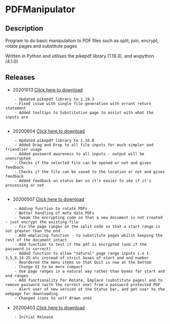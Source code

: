 # PDFManipulator

## Description

Program to do basic manipulation to PDF files such as split, join, encrypt, rotate pages and substitute pages

Written in Python and utilises the pikepdf library (1.19.3), and wxpython (4.1.0)

## Releases

+ 20201013 [Click here to download](https://raw.githubusercontent.com/hebeallrusty/PDFManipulator/master/dist/20201013/PDFManipulator.exe)

```
	- Updated pikepdf library to 1.19.3
	- Fixed issue with single file generation with errant return statement
	- Added tooltips to Substitution page to assist with what the inputs are
	
```


+ 20200604 [Click here to download](https://raw.githubusercontent.com/hebeallrusty/PDFManipulator/master/dist/20200604/PDFManipulator.exe)

```
	- Updated pikepdf library to 1.16.0
	- Added Drag and Drop to all file inputs for much simpler and friendlier usage
	- Added password awareness to all inputs - output will be unencrypted
	- Checks if the selected file can be opened or not and gives feedback
	- Checks if the file can be saved to the location or not and gives feedback
	- Added feedback on status bar so it's easier to see if it's processing or not
	
```


+ 20200507 [Click here to download](https://raw.githubusercontent.com/hebeallrusty/PDFManipulator/master/dist/20200507/PDFManipulator.exe)

```
	- Adding function to rotate PDFs
	- Better handling of meta data PDFs
	- Tweak the encrypting code so that a new document is not created - just encrypt the existing file
	- Fix the page ranges on the split code so that a start range is not greater than the end
	- Add emplacing function - to substitute pages whilst keeping the rest of the document intact
	- Add function to test if the pdf is encrypted (and if the password is correct)
	- Added function to allow "natural" page range inputs i.e 1-3,5,8,14-25 etc instead of strict boxes of start and end number
	- Reordered the menu items so that Quit is now at the bottom
	- Change UI to be more compact
	- Use page ranges in a natural way rather than boxes for start and end ranges
	- Add functionality for Rotate, Emplace (substitute pages) and to remove password (with the correct one) from a password protected PDF
	- Alert user of new version at the Status bar, and get user to the webpage for downloading
	- Changed icons to self drawn ones
```

+ 20200403 [Click here to download](https://raw.githubusercontent.com/hebeallrusty/PDFManipulator/master/dist/20200403/PDFManipulator.exe)

```
	- Initial Release
```


